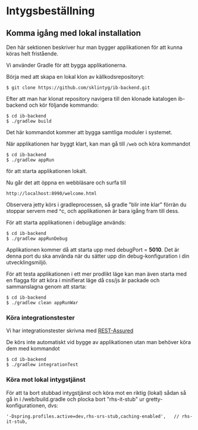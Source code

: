 # Intygsbeställning

## Komma igång med lokal installation
Den här sektionen beskriver hur man bygger applikationen för att kunna köras helt fristående.

Vi använder Gradle för att bygga applikationerna.

Börja med att skapa en lokal klon av källkodsrepositoryt:

    $ git clone https://github.com/sklintyg/ib-backend.git

Efter att man har klonat repository navigera till den klonade katalogen ib-backend och kör följande kommando:

    $ cd ib-backend
    $ ./gradlew build

Det här kommandot kommer att bygga samtliga moduler i systemet. 

När applikationen har byggt klart, kan man gå till `/web` och köra kommandot

    $ cd ib-backend
    $ ./gradlew appRun

för att starta applikationen lokalt.

Nu går det att öppna en webbläsare och surfa till 

    http://localhost:8990/welcome.html 

Observera jetty körs i gradleprocessen, så gradle "blir inte klar" förrän du stoppar servern med ^c, och applikationen är bara igång fram till dess.

För att starta applikationen i debugläge används:

    $ cd ib-backend
    $ ./gradlew appRunDebug
    
Applikationen kommer då att starta upp med debugPort = **5010**. Det är denna port du ska använda när du sätter upp din 
debug-konfiguration i din utvecklingsmiljö.

För att testa applikationen i ett mer prodlikt läge kan man även starta med en flagga för att köra i minifierat läge då css/js är packade och sammanslagna genom att starta:

    $ cd ib-backend
    $ ./gradlew clean appRunWar 

### Köra integrationstester
Vi har integrationstester skrivna med [REST-Assured](https://github.com/jayway/rest-assured)

De körs inte automatiskt vid bygge av applikationen utan man behöver köra dem med kommandot

    $ cd ib-backend
    $ ./gradlew integrationTest

### Köra mot lokal intygstjänst
För att ta bort stubbad intygstjänst och köra mot en riktig (lokal) sådan så gå in i /web/build.gradle och plocka bort "rhs-it-stub" ur gretty-konfigurationen, dvs:

    '-Dspring.profiles.active=dev,rhs-srs-stub,caching-enabled',   // rhs-it-stub,
